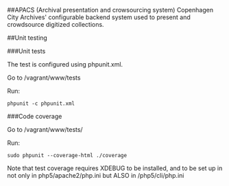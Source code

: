 ##APACS (Archival presentation and crowsourcing system)
Copenhagen City Archives' configurable backend system used to present and crowdsource digitized collections.


##Unit testing

###Unit tests

The test is configured using phpunit.xml.

Go to /vagrant/www/tests

Run:

```
phpunit -c phpunit.xml
```

###Code coverage

Go to /vagrant/www/tests/

Run:


```
sudo phpunit --coverage-html ./coverage
```

Note that test coverage requires XDEBUG to be installed, and to be set up in not only in php5/apache2/php.ini but ALSO in /php5/cli/php.ini
